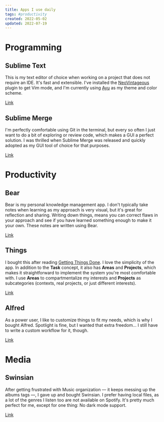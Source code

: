 ```yaml
---
title: Apps I use daily
tags: #productivity
created: 2022-05-02
updated: 2022-07-19
---
```


# Programming

## Sublime Text

This is my text editor of choice when working on a project that does not require an IDE. It's fast and extensible. I've installed the [NeoVintageous](https://github.com/NeoVintageous/NeoVintageous) plugin to get Vim mode, and I'm currently using [Ayu](https://packagecontrol.io/packages/ayu) as my theme and color scheme.

[Link](https://www.sublimetext.com/)

## Sublime Merge

I'm perfectly comfortable using Git in the terminal, but every so often I just want to do a bit of exploring or review code, which makes a GUI a perfect solution. I was thrilled when Sublime Merge was released and quickly adopted as my GUI tool of choice for that purposes.

[Link](https://www.sublimemerge.com/)

# Productivity

## Bear

Bear is my personal knowledge management app. I don't typically take notes when learning as my approach is very visual, but it's great for reflection and sharing. Writing down things, means you can correct flaws in your approach and see if you have learned something enough to make it your own. These notes are written using Bear.

[Link](https://bear.app)

## Things

I bought this after reading [Getting Things Done](https://www.goodreads.com/book/show/1633.Getting_Things_Done). I love the simplicity of the app. In addition to the **Task** concept, it also has **Areas** and **Projects**, which makes it straightforward to implement the system you're most comfortable with. I use **Areas** to compartmentalize my interests and **Projects** as subcategories (contexts, real projects, or just different interests).

[Link](https://culturedcode.com/things/)

## Alfred

As a power user, I like to customize things to fit my needs, which is why I bought Alfred. Spotlight is fine, but I wanted that extra freedom… I still have to write a custom workflow for it, though.

[Link](https://www.alfredapp.com)

# Media

## Swinsian

After getting frustrated with Music organization — it keeps messing up the albums tags —, I gave up and bought Swinsian. I prefer having local files, as a lot of the genres I listen too are not available on Spotify. It's pretty much perfect for me, except for one thing: No dark mode support.

[Link](https://swinsian.com)